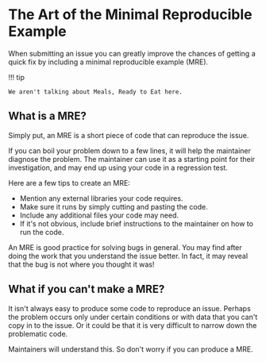 # The Art of the Minimal Reproducible Example

When submitting an issue you can greatly improve the chances of getting a quick fix by including a minimal reproducible example (MRE).

!!! tip

    We aren't talking about Meals, Ready to Eat here.

## What is a MRE?

Simply put, an MRE is a short piece of code that can reproduce the issue.

If you can boil your problem down to a few lines, it will help the maintainer diagnose the problem. The maintainer can use it as a starting point for their investigation, and may end up using your code in a regression test.

Here are a few tips to create an MRE:

- Mention any external libraries your code requires.
- Make sure it runs by simply cutting and pasting the code.
- Include any additional files your code may need.
- If it's not obvious, include brief instructions to the maintainer on how to run the code.

An MRE is good practice for solving bugs in general.
You may find after doing the work that you understand the issue better.
In fact, it may reveal that the bug is not where you thought it was!

## What if you can't make a MRE?

It isn't always easy to produce some code to reproduce an issue.
Perhaps the problem occurs only under certain conditions or with data that you can't copy in to the issue.
Or it could be that it is very difficult to narrow down the problematic code.

Maintainers will understand this. So don't worry if you can produce a MRE.
